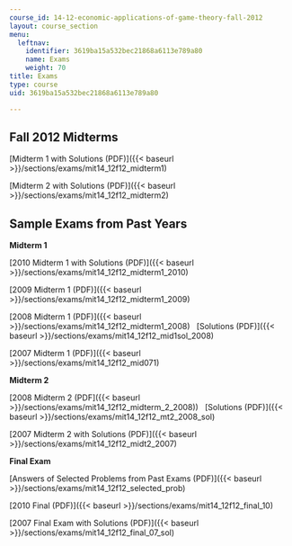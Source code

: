 ```yaml
---
course_id: 14-12-economic-applications-of-game-theory-fall-2012
layout: course_section
menu:
  leftnav:
    identifier: 3619ba15a532bec21868a6113e789a80
    name: Exams
    weight: 70
title: Exams
type: course
uid: 3619ba15a532bec21868a6113e789a80

---
```


Fall 2012 Midterms
------------------

[Midterm 1 with Solutions (PDF)]({{< baseurl >}}/sections/exams/mit14_12f12_midterm1)

[Midterm 2 with Solutions (PDF)]({{< baseurl >}}/sections/exams/mit14_12f12_midterm2)

Sample Exams from Past Years
----------------------------

**Midterm 1**

[2010 Midterm 1 with Solutions (PDF)]({{< baseurl >}}/sections/exams/mit14_12f12_midterm1_2010)

[2009 Midterm 1 (PDF)]({{< baseurl >}}/sections/exams/mit14_12f12_midterm1_2009)

[2008 Midterm 1 (PDF)]({{< baseurl >}}/sections/exams/mit14_12f12_midterm1_2008)   [Solutions (PDF)]({{< baseurl >}}/sections/exams/mit14_12f12_mid1sol_2008)

[2007 Midterm 1 (PDF)]({{< baseurl >}}/sections/exams/mit14_12f12_mid071)

**Midterm 2**

[2008 Midterm 2 (PDF]({{< baseurl >}}/sections/exams/mit14_12f12_midterm_2_2008))   [Solutions (PDF)]({{< baseurl >}}/sections/exams/mit14_12f12_mt2_2008_sol)

[2007 Midterm 2 with Solutions (PDF)]({{< baseurl >}}/sections/exams/mit14_12f12_midt2_2007)

**Final Exam**

[Answers of Selected Problems from Past Exams (PDF)]({{< baseurl >}}/sections/exams/mit14_12f12_selected_prob)

[2010 Final (PDF)]({{< baseurl >}}/sections/exams/mit14_12f12_final_10)

[2007 Final Exam with Solutions (PDF)]({{< baseurl >}}/sections/exams/mit14_12f12_final_07_sol)